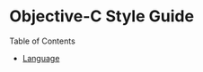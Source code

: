 Objective-C Style Guide
==================================

Table of Contents
* [Language](#language)
